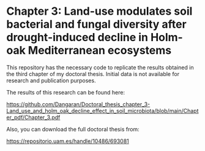# Chapter 3: Land-use modulates soil bacterial and fungal diversity after drought-induced decline in Holm-oak Mediterranean ecosystems

This repository has the necessary code to replicate the results obtained in the third chapter of my doctoral thesis. Initial data is not available for research and publication purposes. 

The results of this research can be found here:

https://github.com/Dangaran/Doctoral_thesis_chapter_3-Land_use_and_holm_oak_decline_effect_in_soil_microbiota/blob/main/Chapter_pdf/Chapter_3.pdf

Also, you can download the full doctoral thesis from:

https://repositorio.uam.es/handle/10486/693081
